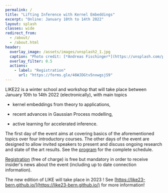 ```yaml
---
permalink: /
title: "Lifting Inference with Kernel Embeddings"
excerpt: "Online: January 10th to 14th 2022"
layout: splash
classes: wide
redirect_from: 
  - /about/
  - /about.html
header:
  overlay_image: /assets/images/unsplash2_1.jpg
  caption: "Photo credit: [*Andreas Fischinger*](https://unsplash.com/photos/xosBoKRT0qE)"
  overlay_filter: 0.5
  actions:
    - label: "Registration"
      url: "https://forms.gle/46WJDGtv5nxwgsjS9"
---
```


LIKE22 is a winter school and workshop that will take place between January 10th to 14th 2022 (electronically), with main topics

  *  kernel embeddings from theory to applications,   

  *  recent advances in Gaussian Process modelling,  

  *  active learning for accelerated inference. 

The first day of the event aims at covering basics of the aforementioned topics over four introductory courses. The other days of the event are designed to allow invited speakers to present and discuss ongoing research and state of the art results. See the [program](/program) for the complete schedule.

[Registration](https://forms.gle/46WJDGtv5nxwgsjS9) (free of charge) is free but mandatory in order to receive insider's news about the event (including up to date connection information).

The new edition of LIKE will take place in 2023 ! See [https://like23-bern.github.io/](https://like23-bern.github.io/) for more information!
